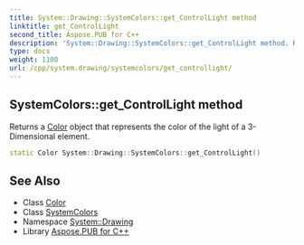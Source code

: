 ```yaml
---
title: System::Drawing::SystemColors::get_ControlLight method
linktitle: get_ControlLight
second_title: Aspose.PUB for C++
description: 'System::Drawing::SystemColors::get_ControlLight method. Returns a Color object that represents the color of the light of a 3-Dimensional element in C++.'
type: docs
weight: 1100
url: /cpp/system.drawing/systemcolors/get_controllight/
---
```

## SystemColors::get_ControlLight method


Returns a [Color](../../color/) object that represents the color of the light of a 3-Dimensional element.

```cpp
static Color System::Drawing::SystemColors::get_ControlLight()
```

## See Also

* Class [Color](../../color/)
* Class [SystemColors](../)
* Namespace [System::Drawing](../../)
* Library [Aspose.PUB for C++](../../../)
